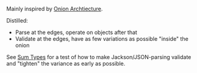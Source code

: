 Mainly inspired by [Onion Archtiecture](https://medium.com/@alessandro.traversi/understanding-onion-architecture-an-example-folder-structure-9c62208cc97d#:~:text=Onion%20Architecture%20is%20a%20software,easier%20to%20evolve%20over%20time.).

Distilled:
- Parse at the edges, operate on objects after that
- Validate at the edges, have as few variations as possible "inside" the onion

See [Sum Types](sum-types.md) for a test of how to make Jackson/JSON-parsing validate and "tighten" the variance as early as possible.